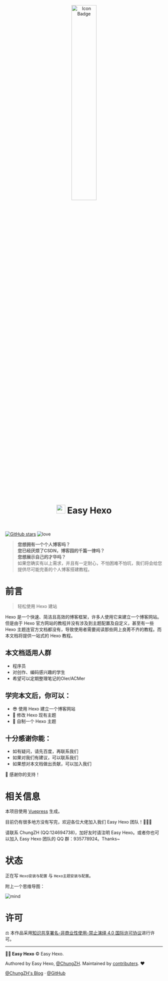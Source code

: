<div align="center"><img src="https://i.loli.net/2018/10/18/5bc852dfd5270.jpg" alt="Icon Badge" width="40%" /></div>
<!-- the new image URL is https://i.loli.net/2018/10/21/5bcbcb5e32011.jpg   -- by Markjuruo -->


<h1 align="center">
<img height="28" width="28" src="https://i.loli.net/2018/10/20/5bcad7e4bf535.png" /> 
Easy Hexo</h1>

<br />

[![GitHub stars](https://img.shields.io/github/stars/EasyHexo/Easy-Hexo.svg?style=flat-square&label=⭐%20Stars)](https://github.com/spencerwoo98/Dev-on-Windows-with-WSL)
![love](https://img.shields.io/badge/Made%20with-love-ff69b4.svg?style=flat-square)



> **您想拥有一个个人博客吗？**  
> **您已经厌烦了CSDN，博客园的千篇一律吗？**  
> **您想展示自己的才华吗？**  
> 如果您确实有以上需求，并且有一定耐心，不怕困难不怕坑，我们将会给您提供尽可能完善的个人博客搭建教程。  


# 前言
> 轻松使用 Hexo 建站

Hexo 是一个快速、简洁且高效的博客框架，许多人使用它来建立一个博客网站。但是由于 Hexo 官方网站的教程并没有涉及到主题配置及自定义，甚至有一些 Hexo 主题连官方文档都没有，导致使用者需要阅读那些网上良莠不齐的教程。而本文档将提供一站式的 Hexo 教程。  

## 本文档适用人群

- 程序员
- 对创作、编码感兴趣的学生
- 希望可以定期整理笔记的OIer/ACMer

## 学完本文后，你可以：

- :sunglasses: 使用 Hexo 建立一个博客网站
- :balloon: 修改 Hexo 现有主题
- :gem: 自制一个 Hexo 主题



## 十分感谢你能：

- 如有疑问，请先百度，再联系我们 
- 如果对我们有建议，可以联系我们
- 如果想对本文档做出贡献，可以加入我们

:gift: 感谢你的支持！



# 相关信息

本项目使用 [Vuepress](https://vuepress.vuejs.org) 生成。

目前仍有很多地方没有写完，欢迎各位大佬加入我们 Easy Hexo 团队！🎉🎉🎉

请联系 ChungZH (QQ:124694738)，加好友时请注明 Easy Hexo。或者你也可以加入 Easy Hexo 团队的 QQ 群：935778924。Thanks~ 



# 状态

正在写 `Hexo安装与配置` 与 `Hexo主题安装与配置`。

附上一个思维导图：

![mind](https://i.loli.net/2018/10/20/5bcac0767a2d6.png)

# 许可

⚖ 本作品采用[知识共享署名-非商业性使用-禁止演绎 4.0 国际许可协议](http://creativecommons.org/licenses/by-nc-nd/4.0/)进行许可。

------



**👨‍💻 Easy Hexo** © Easy Hexo. 

Authored by Easy Hexo, [@ChungZH](https://chungzh.cn/). Maintained by [contributers](https://github.com/EasyHexo/Easy-Hexo/graphs/contributors). :heart:

[@ChungZH's Blog](https://chungzh.cn/) · [@GitHub](https://github.com/EasyHexo)
